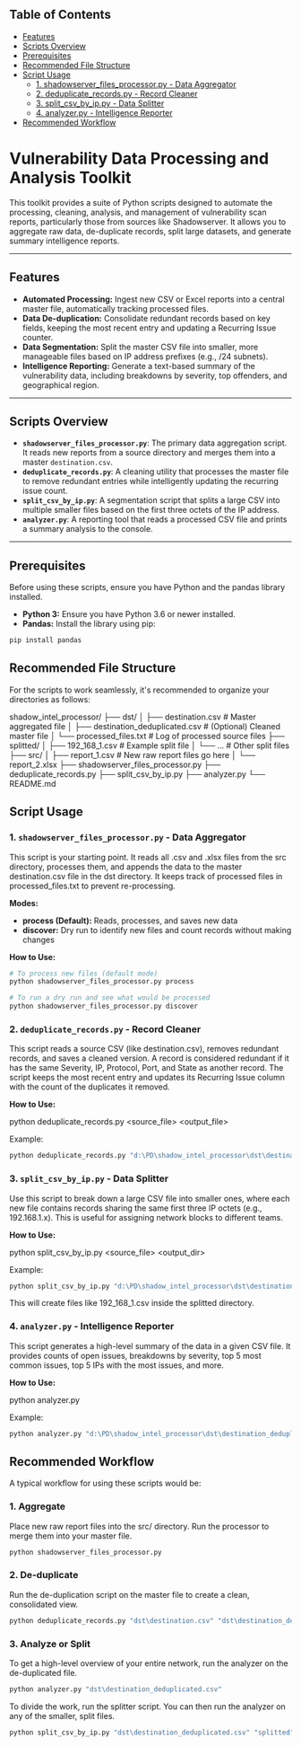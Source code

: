 ## Table of Contents

- [Features](#features)  
- [Scripts Overview](#scripts-overview)  
- [Prerequisites](#prerequisites)  
- [Recommended File Structure](#recommended-file-structure)  
- [Script Usage](#script-usage)  
  - [1. shadowserver_files_processor.py - Data Aggregator](#1-shadowserver_files_processorpy---data-aggregator)  
  - [2. deduplicate_records.py - Record Cleaner](#2-deduplicate_recordspy---record-cleaner)  
  - [3. split_csv_by_ip.py - Data Splitter](#3-split_csv_by_ippy---data-splitter)  
  - [4. analyzer.py - Intelligence Reporter](#4-analyzerpy---intelligence-reporter)  
- [Recommended Workflow](#recommended-workflow)  


# Vulnerability Data Processing and Analysis Toolkit

This toolkit provides a suite of Python scripts designed to automate the processing, cleaning, analysis, and management of vulnerability scan reports, particularly those from sources like Shadowserver. It allows you to aggregate raw data, de-duplicate records, split large datasets, and generate summary intelligence reports.

---

## Features

- **Automated Processing:** Ingest new CSV or Excel reports into a central master file, automatically tracking processed files.  
- **Data De-duplication:** Consolidate redundant records based on key fields, keeping the most recent entry and updating a Recurring Issue counter.  
- **Data Segmentation:** Split the master CSV file into smaller, more manageable files based on IP address prefixes (e.g., /24 subnets).  
- **Intelligence Reporting:** Generate a text-based summary of the vulnerability data, including breakdowns by severity, top offenders, and geographical region.  

---

## Scripts Overview

- **`shadowserver_files_processor.py`**: The primary data aggregation script. It reads new reports from a source directory and merges them into a master `destination.csv`.  
- **`deduplicate_records.py`**: A cleaning utility that processes the master file to remove redundant entries while intelligently updating the recurring issue count.  
- **`split_csv_by_ip.py`**: A segmentation script that splits a large CSV into multiple smaller files based on the first three octets of the IP address.  
- **`analyzer.py`**: A reporting tool that reads a processed CSV file and prints a summary analysis to the console.  

---

## Prerequisites

Before using these scripts, ensure you have Python and the pandas library installed.

- **Python 3:** Ensure you have Python 3.6 or newer installed.  
- **Pandas:** Install the library using pip:

```bash
pip install pandas
```

## Recommended File Structure
For the scripts to work seamlessly, it's recommended to organize your directories as follows:

shadow_intel_processor/
├── dst/
│ ├── destination.csv # Master aggregated file
│ ├── destination_deduplicated.csv # (Optional) Cleaned master file
│ └── processed_files.txt # Log of processed source files
├── splitted/
│ ├── 192_168_1.csv # Example split file
│ └── ... # Other split files
├── src/
│ ├── report_1.csv # New raw report files go here
│ └── report_2.xlsx
├── shadowserver_files_processor.py
├── deduplicate_records.py
├── split_csv_by_ip.py
├── analyzer.py
└── README.md

## Script Usage
### 1. `shadowserver_files_processor.py` - Data Aggregator
This script is your starting point. It reads all .csv and .xlsx files from the src directory, processes them, and appends the data to the master destination.csv file in the dst directory. It keeps track of processed files in processed_files.txt to prevent re-processing.

**Modes:**

- **process (Default):** Reads, processes, and saves new data  
- **discover:** Dry run to identify new files and count records without making changes

**How to Use:**

```bash
# To process new files (default mode)
python shadowserver_files_processor.py process

# To run a dry run and see what would be processed
python shadowserver_files_processor.py discover
```

### 2. `deduplicate_records.py` - Record Cleaner
This script reads a source CSV (like destination.csv), removes redundant records, and saves a cleaned version. A record is considered redundant if it has the same Severity, IP, Protocol, Port, and State as another record. The script keeps the most recent entry and updates its Recurring Issue column with the count of the duplicates it removed.

**How to Use:**

python deduplicate_records.py <source_file> <output_file>

Example:

```bash
python deduplicate_records.py "d:\PD\shadow_intel_processor\dst\destination.csv" "d:\PD\shadow_intel_processor\dst\destination_deduplicated.csv"
```

### 3. `split_csv_by_ip.py` - Data Splitter
Use this script to break down a large CSV file into smaller ones, where each new file contains records sharing the same first three IP octets (e.g., 192.168.1.x). This is useful for assigning network blocks to different teams.

**How to Use:**

python split_csv_by_ip.py <source_file> <output_dir>

Example:

```bash
python split_csv_by_ip.py "d:\PD\shadow_intel_processor\dst\destination_deduplicated.csv" "d:\PD\shadow_intel_processor\splitted"
```

This will create files like 192_168_1.csv inside the splitted directory.

### 4. `analyzer.py` - Intelligence Reporter
This script generates a high-level summary of the data in a given CSV file. It provides counts of open issues, breakdowns by severity, top 5 most common issues, top 5 IPs with the most issues, and more.

**How to Use:**

python analyzer.py <filepath>

Example:

```bash
python analyzer.py "d:\PD\shadow_intel_processor\dst\destination_deduplicated.csv"
```

## Recommended Workflow
A typical workflow for using these scripts would be:

### 1. Aggregate 
Place new raw report files into the src/ directory. Run the processor to merge them into your master file.

```bash
python shadowserver_files_processor.py
```

### 2. De-duplicate
Run the de-duplication script on the master file to create a clean, consolidated view.

```bash
python deduplicate_records.py "dst\destination.csv" "dst\destination_deduplicated.csv"
```

### 3. Analyze or Split
To get a high-level overview of your entire network, run the analyzer on the de-duplicated file.

```bash
python analyzer.py "dst\destination_deduplicated.csv"
```

To divide the work, run the splitter script. You can then run the analyzer on any of the smaller, split files.

```bash
python split_csv_by_ip.py "dst\destination_deduplicated.csv" "splitted"
```